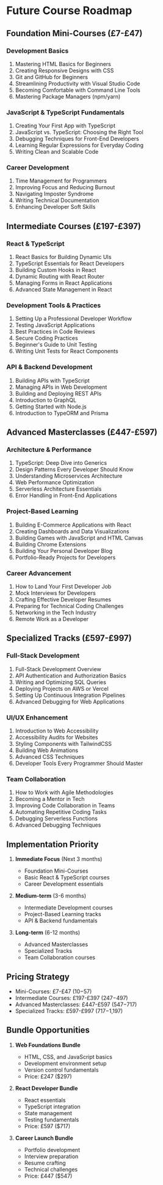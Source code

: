 # Future Course Roadmap

## Foundation Mini-Courses (£7-£47)
### Development Basics
1. Mastering HTML Basics for Beginners
2. Creating Responsive Designs with CSS
3. Git and GitHub for Beginners
4. Streamlining Productivity with Visual Studio Code
5. Becoming Comfortable with Command Line Tools
6. Mastering Package Managers (npm/yarn)

### JavaScript & TypeScript Fundamentals
1. Creating Your First App with TypeScript
2. JavaScript vs. TypeScript: Choosing the Right Tool
3. Debugging Techniques for Front-End Developers
4. Learning Regular Expressions for Everyday Coding
5. Writing Clean and Scalable Code

### Career Development
1. Time Management for Programmers
2. Improving Focus and Reducing Burnout
3. Navigating Imposter Syndrome
4. Writing Technical Documentation
5. Enhancing Developer Soft Skills

## Intermediate Courses (£197-£397)
### React & TypeScript
1. React Basics for Building Dynamic UIs
2. TypeScript Essentials for React Developers
3. Building Custom Hooks in React
4. Dynamic Routing with React Router
5. Managing Forms in React Applications
6. Advanced State Management in React

### Development Tools & Practices
1. Setting Up a Professional Developer Workflow
2. Testing JavaScript Applications
3. Best Practices in Code Reviews
4. Secure Coding Practices
5. Beginner's Guide to Unit Testing
6. Writing Unit Tests for React Components

### API & Backend Development
1. Building APIs with TypeScript
2. Managing APIs in Web Development
3. Building and Deploying REST APIs
4. Introduction to GraphQL
5. Getting Started with Node.js
6. Introduction to TypeORM and Prisma

## Advanced Masterclasses (£447-£597)
### Architecture & Performance
1. TypeScript: Deep Dive into Generics
2. Design Patterns Every Developer Should Know
3. Understanding Microservices Architecture
4. Web Performance Optimization
5. Serverless Architecture Essentials
6. Error Handling in Front-End Applications

### Project-Based Learning
1. Building E-Commerce Applications with React
2. Creating Dashboards and Data Visualizations
3. Building Games with JavaScript and HTML Canvas
4. Building Chrome Extensions
5. Building Your Personal Developer Blog
6. Portfolio-Ready Projects for Developers

### Career Advancement
1. How to Land Your First Developer Job
2. Mock Interviews for Developers
3. Crafting Effective Developer Resumes
4. Preparing for Technical Coding Challenges
5. Networking in the Tech Industry
6. Remote Work as a Developer

## Specialized Tracks (£597-£997)
### Full-Stack Development
1. Full-Stack Development Overview
2. API Authentication and Authorization Basics
3. Writing and Optimizing SQL Queries
4. Deploying Projects on AWS or Vercel
5. Setting Up Continuous Integration Pipelines
6. Advanced Debugging for Web Applications

### UI/UX Enhancement
1. Introduction to Web Accessibility
2. Accessibility Audits for Websites
3. Styling Components with TailwindCSS
4. Building Web Animations
5. Advanced CSS Techniques
6. Developer Tools Every Programmer Should Master

### Team Collaboration
1. How to Work with Agile Methodologies
2. Becoming a Mentor in Tech
3. Improving Code Collaboration in Teams
4. Automating Repetitive Coding Tasks
5. Debugging Serverless Functions
6. Advanced Debugging Techniques

## Implementation Priority
1. **Immediate Focus** (Next 3 months)
   - Foundation Mini-Courses
   - Basic React & TypeScript courses
   - Career Development essentials

2. **Medium-term** (3-6 months)
   - Intermediate Development courses
   - Project-Based Learning tracks
   - API & Backend fundamentals

3. **Long-term** (6-12 months)
   - Advanced Masterclasses
   - Specialized Tracks
   - Team Collaboration courses

## Pricing Strategy
- Mini-Courses: £7-£47 ($10-$57)
- Intermediate Courses: £197-£397 ($247-$497)
- Advanced Masterclasses: £447-£597 ($547-$717)
- Specialized Tracks: £597-£997 ($717-$1,197)

## Bundle Opportunities
1. **Web Foundations Bundle**
   - HTML, CSS, and JavaScript basics
   - Development environment setup
   - Version control fundamentals
   - Price: £247 ($297)

2. **React Developer Bundle**
   - React essentials
   - TypeScript integration
   - State management
   - Testing fundamentals
   - Price: £597 ($717)

3. **Career Launch Bundle**
   - Portfolio development
   - Interview preparation
   - Resume crafting
   - Technical challenges
   - Price: £447 ($547)